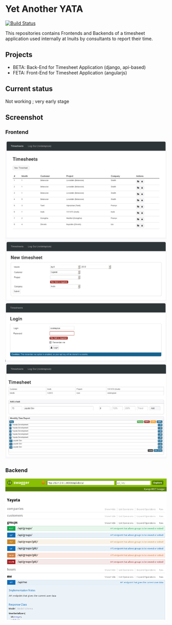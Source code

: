# Yet Another YATA

[![Build Status](https://travis-ci.org/Inuits/yayata.svg?branch=master)](https://travis-ci.org/Inuits/yayata)

This repositories contains Frontends and Backends of a timesheet application
used internally at Inuits by consultants to report their time.

## Projects

* BETA: Back-End for Timesheet Application (django, api-based)
* FETA: Front-End for Timesheet Application (angularjs)

## Current status

Not working ; very early stage


## Screenshot

### Frontend


![Screenshot](misc/screenshot.png?raw=true "Screenshot of YAYATA frontend")
![Screenshot](misc/screenshot-2.png?raw=true "Screenshot of YAYATA frontend")
![Screenshot](misc/screenshot-3.png?raw=true "Screenshot of YAYATA frontend")
![Screenshot](misc/screenshot-4.png?raw=true "Screenshot of YAYATA frontend")



### Backend

![Screenshot](misc/screenshot-api.png?raw=true "Screenshot of YAYATA backend")
